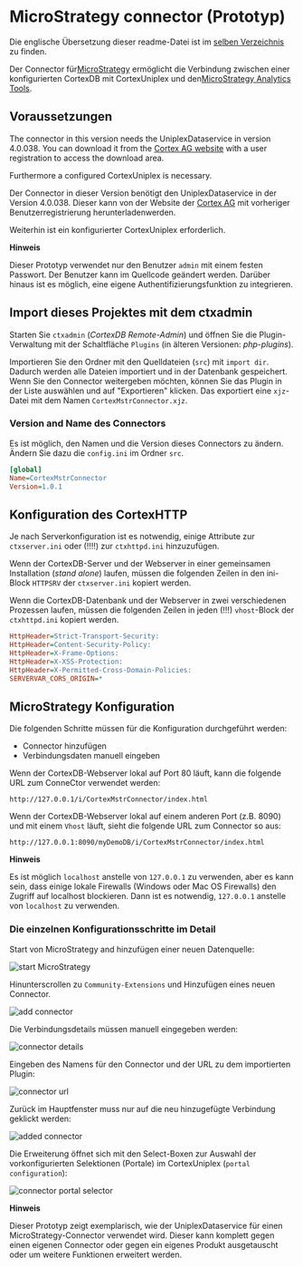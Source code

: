 MicroStrategy connector (Prototyp)
==================================

Die englische Übersetzung dieser readme-Datei ist im [selben Verzeichnis](./README.md) zu finden.

Der Connector für[MicroStrategy](https://www.microstrategy.com/) ermöglicht die Verbindung zwischen einer konfigurierten CortexDB mit CortexUniplex und den[MicroStrategy Analytics Tools](https://www.microstrategy.com/).

Voraussetzungen
---------------

The connector in this version needs the UniplexDataservice in version 4.0.038. You can download it from the [Cortex AG website](https://www.cortex-ag.com) with a user registration to access the download area.

Furthermore a configured CortexUniplex is necessary. 

Der Connector in dieser Version benötigt den UniplexDataservice in der Version 4.0.038. Dieser kann von der Website der [Cortex AG](https://www.cortex-ag.com) mit vorheriger Benutzerregistrierung herunterladenwerden.

Weiterhin ist ein konfigurierter CortexUniplex erforderlich. 

**Hinweis**

Dieser Prototyp verwendet nur den Benutzer `admin` mit einem festen Passwort. Der Benutzer kann im Quellcode geändert werden. Darüber hinaus ist es möglich, eine eigene Authentifizierungsfunktion zu integrieren.

Import dieses Projektes mit dem ctxadmin
----------------------------------------

Starten Sie `ctxadmin` (*CortexDB Remote-Admin*) und öffnen Sie die Plugin-Verwaltung mit der Schaltfläche `Plugins` (in älteren Versionen: *php-plugins*).

Importieren Sie den Ordner mit den Quelldateien (`src`) mit `import dir`. Dadurch werden alle Dateien importiert und in der Datenbank gespeichert. Wenn Sie den Connector weitergeben möchten, können Sie das Plugin in der Liste auswählen und auf "Exportieren" klicken. Das exportiert eine `xjz`-Datei mit dem Namen `CortexMstrConnector.xjz`.

### Version and Name des Connectors

Es ist möglich, den Namen und die Version dieses Connectors zu ändern. Ändern Sie dazu die `config.ini` im Ordner `src`.

```ini
[global]
Name=CortexMstrConnector
Version=1.0.1
```

Konfiguration des CortexHTTP
----------------------------

Je nach Serverkonfiguration ist es notwendig, einige Attribute zur `ctxserver.ini` oder (!!!!) zur `ctxhttpd.ini` hinzuzufügen.

Wenn der CortexDB-Server und der Webserver in einer gemeinsamen Installation (*stand alone*) laufen, müssen die folgenden Zeilen in den ini-Block `HTTPSRV` der `ctxserver.ini` kopiert werden.

Wenn die CortexDB-Datenbank und der Webserver in zwei verschiedenen Prozessen laufen, müssen die folgenden Zeilen in jeden (!!!) `vhost`-Block der `ctxhttpd.ini` kopiert werden.

```ini
HttpHeader=Strict-Transport-Security:
HttpHeader=Content-Security-Policy:
HttpHeader=X-Frame-Options:
HttpHeader=X-XSS-Protection:
HttpHeader=X-Permitted-Cross-Domain-Policies:
SERVERVAR_CORS_ORIGIN=*
```

MicroStrategy Konfiguration
---------------------------

Die folgenden Schritte müssen für die Konfiguration durchgeführt werden:

- Connector hinzufügen
- Verbindungsdaten manuell eingeben

Wenn der CortexDB-Webserver lokal auf Port 80 läuft, kann die folgende URL zum ConneCtor verwendet werden:

```text
http://127.0.0.1/i/CortexMstrConnector/index.html
```
Wenn der CortexDB-Webserver lokal auf einem anderen Port (z.B. 8090) und mit einem `Vhost` läuft, sieht die folgende URL zum Connector so aus:

```text
http://127.0.0.1:8090/myDemoDB/i/CortexMstrConnector/index.html
```

**Hinweis**

Es ist möglich `localhost` anstelle von `127.0.0.1` zu verwenden, aber es kann sein, dass einige lokale Firewalls (Windows oder Mac OS Firewalls) den Zugriff auf localhost blockieren. Dann ist es notwendig, `127.0.0.1` anstelle von `localhost` zu verwenden.

### Die einzelnen Konfigurationsschritte im Detail

Start von MicroStrategy and hinzufügen einer neuen Datenquelle:

![start MicroStrategy](./readme-images/1-Start_MiStr.png)

Hinunterscrollen zu `Community-Extensions` und Hinzufügen eines neuen Connector.

![add connector](./readme-images/2-AddConnector.png)

Die Verbindungsdetails müssen manuell eingegeben werden:

![connector details](./readme-images/3-ConnectDetails.png)

Eingeben des Namens für den Connector und der URL zu dem importierten Plugin:

![connector url](./readme-images/4-ConnectorURL.png)

Zurück im Hauptfenster muss nur auf die neu hinzugefügte Verbindung geklickt werden:

![added connector](./readme-images/5-AddedConnector.png)

Die Erweiterung öffnet sich mit den Select-Boxen zur Auswahl der vorkonfigurierten Selektionen (Portale) im CortexUniplex (`portal configuration`):

![connector portal selector](./readme-images/6-ConnectorPortalSelect.png)


**Hinweis**

Dieser Prototyp zeigt exemplarisch, wie der UniplexDataservice für einen MicroStrategy-Connector verwendet wird. Dieser kann komplett gegen einen eigenen Connector oder gegen ein eigenes Produkt ausgetauscht oder um weitere Funktionen erweitert werden.
